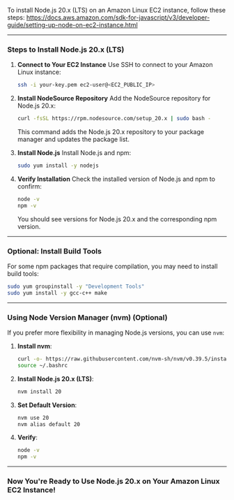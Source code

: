 To install Node.js 20.x (LTS) on an Amazon Linux EC2 instance, follow these steps:
https://docs.aws.amazon.com/sdk-for-javascript/v3/developer-guide/setting-up-node-on-ec2-instance.html

---

### **Steps to Install Node.js 20.x (LTS)**

1. **Connect to Your EC2 Instance**
   Use SSH to connect to your Amazon Linux instance:
   ```bash
   ssh -i your-key.pem ec2-user@<EC2_PUBLIC_IP>
   ```

2. **Install NodeSource Repository**
   Add the NodeSource repository for Node.js 20.x:
   ```bash
   curl -fsSL https://rpm.nodesource.com/setup_20.x | sudo bash -
   ```

   This command adds the Node.js 20.x repository to your package manager and updates the package list.

3. **Install Node.js**
   Install Node.js and npm:
   ```bash
   sudo yum install -y nodejs
   ```

4. **Verify Installation**
   Check the installed version of Node.js and npm to confirm:
   ```bash
   node -v
   npm -v
   ```

   You should see versions for Node.js 20.x and the corresponding npm version.

---

### **Optional: Install Build Tools**
For some npm packages that require compilation, you may need to install build tools:
```bash
sudo yum groupinstall -y "Development Tools"
sudo yum install -y gcc-c++ make
```

---

### **Using Node Version Manager (nvm) (Optional)**
If you prefer more flexibility in managing Node.js versions, you can use `nvm`:

1. **Install nvm**:
   ```bash
   curl -o- https://raw.githubusercontent.com/nvm-sh/nvm/v0.39.5/install.sh | bash
   source ~/.bashrc
   ```

2. **Install Node.js 20.x (LTS)**:
   ```bash
   nvm install 20
   ```

3. **Set Default Version**:
   ```bash
   nvm use 20
   nvm alias default 20
   ```

4. **Verify**:
   ```bash
   node -v
   npm -v
   ```

---

### **Now You're Ready to Use Node.js 20.x on Your Amazon Linux EC2 Instance!**